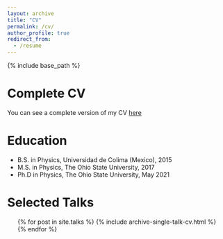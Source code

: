 ```yaml
---
layout: archive
title: "CV"
permalink: /cv/
author_profile: true
redirect_from:
  - /resume
---
```


{% include base_path %}

Complete CV
======
You can see a complete version of my CV [here](https://github.com/toej93/toej93.github.io/blob/master/files/CV_JTorres.pdf)

Education
======
* B.S. in Physics, Universidad de Colima (Mexico), 2015
* M.S. in Physics, The Ohio State University, 2017
* Ph.D in Physics, The Ohio State University, May 2021

Selected Talks
======
  <ul>{% for post in site.talks %}	
    {% include archive-single-talk-cv.html %}	
  {% endfor %}</ul>	
